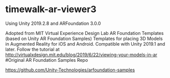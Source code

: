 # timewalk-ar-viewer3
Using Unity 2019.2.8 and ARFoundation 3.0.0

Adopted from MIT Virtual Experience Design Lab AR Foundation Templates (based on Unity AR Foundation Samples) Templates for placing 3D Models in Augmented Reality for iOS and Android. Compatible with Unity 2019.1 and later. Follow the tutorial at http://virtualxdesign.mit.edu/blog/2019/6/22/viewing-your-models-in-ar
#Original AR Foundation Samples Repo

https://github.com/Unity-Technologies/arfoundation-samples
